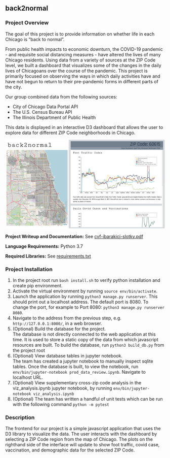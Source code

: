## back2normal

### Project Overview 
The goal of this project is to provide information on whether life in each Chicago is “back to normal”.
 
From public health impacts to economic downturn, the COVID-19 pandemic - and requisite social distancing measures - have altered the lives of many Chicago residents. Using data from a variety of sources at the ZIP Code level, we built a dashboard that visualizes some of the changes in the daily lives of Chicagoans over the course of the pandemic. This project is primarily focused on observing the ways in which daily activities have and have not begun to return to their pre-pandemic forms in different parts of the city. 
 
Our group combined data from the following sources:
 
- City of Chicago Data Portal API
- The U.S. Census Bureau API
- The Illinois Department of Public Health

This data is displayed in an interactive D3 dashboard that allows the user to explore data for different ZIP Code neighborhoods in Chicago.
 
![alt text](back2normal_app/static/img/readme_hydepark.png "Configure Model")

**Project Writeup and Documentation:**
See [cvf-ibarakicj-slotky.pdf](cvf-ibarakicj-slotky.pdf)

**Language Requirements:**
Python 3.7

**Required Libraries:**
See [requirements.txt](requirements.txt)

### Project Installation
1. In the project root run `bash install.sh` to verify python installation and create pip environment.
2. Activate the virtual environment by running `source env/bin/activate`.
3. Launch the application by running `python3 manage.py runserver`.
This should print out a localhost address. The default port is 8080. To change the port, for example to Port 8080: `python3 manage.py runserver 8080`.
4. Navigate to the address from the previous step, e.g. `http://127.0.0.1:8000/`, in a web browser.
5. (Optional) Build the database for the project.
<br>The database is not directly connected to the web application at this time.
 It is used to store a static copy of the data from which javascript resources are built.
 To build the database, run `python3 build_db.py` from the project root
6. (Optional) View database tables in jupyter notebook.
<br>The team has created a jupyter notebook to manually inspect sqlite tables. Once the database is built,
to view the notebook, run `env/bin/jupyter-notebook prod_data_review.ipynb`. Navigate to localhost URL.
7. (Optional) View supplementary cross-zip code analysis in the viz_analysis.ipynb jupyter notebook, by running  `env/bin/jupyter-notebook viz_analysis.ipynb`
8. (Optional) The team has written a handful of unit tests which can be run with the following command `python -m pytest`
 
### Description
The frontend for our project is a simple javascript application that uses the D3 library to visualize the data.
The user interacts with the dashboard by selecting a ZIP Code region from the map of Chicago.
The plots on the righthand side of the interface will update 
to show foot traffic, covid case, vaccination, and demographic data for the selected ZIP Code.